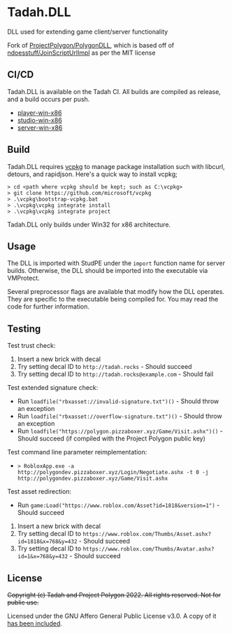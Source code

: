# Tadah.DLL
DLL used for extending game client/server functionality 

Fork of [ProjectPolygon/PolygonDLL](https://github.com/ProjectPolygon/PolygonDLL), which is based off of [ndoesstuff/JoinScriptUrlImpl](https://github.com/ndoesstuff/JoinScriptUrlImpl) as per the MIT license

## CI/CD
Tadah.DLL is available on the Tadah CI. All builds are compiled as release, and a build occurs per push.

- [player-win-x86](https://ci.tadah.sipr/buildConfiguration/Tadah_DLL_PlayerWinX86)
- [studio-win-x86](https://ci.tadah.sipr/buildConfiguration/Tadah_DLL_StudioWinX86)
- [server-win-x86](https://ci.tadah.sipr/buildConfiguration/Tadah_DLL_ServerWinX86)

## Build
Tadah.DLL requires [vcpkg](https://github.com/microsoft/vcpkg) to manage package installation such with libcurl, detours, and rapidjson. Here's a quick way to install vcpkg;

```
> cd <path where vcpkg should be kept; such as C:\vcpkg>
> git clone https://github.com/microsoft/vcpkg
> .\vcpkg\bootstrap-vcpkg.bat
> .\vcpkg\vcpkg integrate install
> .\vcpkg\vcpkg integrate project
```

Tadah.DLL only builds under Win32 for x86 architecture.

## Usage
The DLL is imported with StudPE under the `import` function name for server builds. Otherwise, the DLL should be imported into the executable via VMProtect.

Several preprocessor flags are available that modify how the DLL operates. They are specific to the executable being compiled for. You may read the code for further information.

## Testing
Test trust check:  
1. Insert a new brick with decal  
2. Try setting decal ID to `http://tadah.rocks` - Should succeed  
3. Try setting decal ID to `http://tadah.rocks@example.com` - Should fail  

Test extended signature check:  
- Run `loadfile("rbxasset://invalid-signature.txt")()` - Should throw an exception  
- Run `loadfile("rbxasset://overflow-signature.txt")()` - Should throw an exception  
- Run `loadfile("https://polygon.pizzaboxer.xyz/Game/Visit.ashx")()` - Should succeed (if compiled with the Project Polygon public key)

Test command line parameter reimplementation:  
- `> RobloxApp.exe -a http://polygondev.pizzaboxer.xyz/Login/Negotiate.ashx -t 0 -j http://polygondev.pizzaboxer.xyz/Game/Visit.ashx`

Test asset redirection:
- Run `game:Load("https://www.roblox.com/Asset?id=1818&version=1")` - Should succeed
1. Insert a new brick with decal  
2. Try setting decal ID to `https://www.roblox.com/Thumbs/Asset.ashx?id=1818&x=768&y=432` - Should succeed  
3. Try setting decal ID to `https://www.roblox.com/Thumbs/Avatar.ashx?id=1&x=768&y=432` - Should succeed  

## License
~~Copyright (c) Tadah and Project Polygon 2022. All rights reserved. Not for public use.~~

Licensed under the GNU Affero General Public License v3.0. A copy of it [has been included](https://github.com/tadah-foss/dll/blob/trunk/LICENSE).